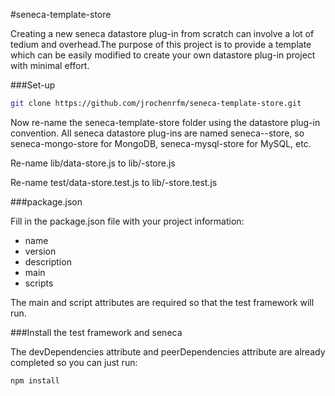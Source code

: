 #seneca-template-store

Creating a new seneca datastore plug-in from scratch can involve a lot of tedium and overhead.The purpose of this project is to provide a template which can be easily modified to create your own datastore plug-in project with minimal effort.

###Set-up

 ``` *.bash
 git clone https://github.com/jrochenrfm/seneca-template-store.git
 ```

 Now re-name the seneca-template-store folder using the datastore plug-in convention. All seneca datastore plug-ins are named seneca-<databasename>-store, so seneca-mongo-store for MongoDB, seneca-mysql-store for MySQL, etc.

 Re-name lib/data-store.js to lib/<databasename>-store.js

 Re-name test/data-store.test.js to lib/<databasename>-store.test.js

###package.json

Fill in the package.json file with your project information:

- name
- version
- description
- main
- scripts


The main and script attributes are required so that the test framework will run.

###Install the test framework and seneca

The devDependencies attribute and peerDependencies attribute are already completed so you can just run:

 ``` *.bash
 npm install
 ```